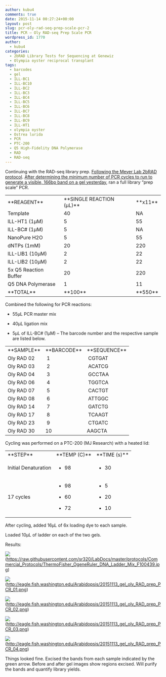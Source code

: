 ```yaml
---
author: kubu4
comments: true
date: 2015-11-14 00:27:24+00:00
layout: post
slug: pcr-oly-rad-seq-prep-scale-pcr-2
title: PCR – Oly RAD-seq Prep Scale PCR
wordpress_id: 1770
author:
  - kubu4
categories:
  - 2bRAD Library Tests for Sequencing at Genewiz
  - Olympia oyster reciprocal transplant
tags:
  - barcodes
  - gel
  - ILL-BC1
  - ILL-BC10
  - ILL-BC2
  - ILL-BC3
  - ILL-BC4
  - ILL-BC5
  - ILL-BC6
  - ILL-BC7
  - ILL-BC8
  - ILL-BC9
  - ILL-HT1
  - olympia oyster
  - Ostrea lurida
  - PCR
  - PTC-200
  - Q5 High-Fidelity DNA Polymerase
  - RAD
  - RAD-seq
---
```


Continuing with the RAD-seq library prep. [Following the Meyer Lab 2bRAD protocol](https://github.com/sr320/LabDocs/blob/master/protocols/External_Protocols/2bRAD_11Aug2015.pdf).
[After determining the minimum number of PCR cycles to run to generate a visible, 166bp band on a gel yesterday](https://robertslab.github.io/sams-notebook/2015/11/12/pcr-oly-rad-seq-test-scale-pcr-4.html), ran a full library “prep scale” PCR.



<table >
<tbody >
<tr >

<td >**REAGENT**
</td>

<td >**SINGLE REACTION (μL)**
</td>

<td >**x11**
</td>
</tr>
<tr >

<td >Template
</td>

<td >40
</td>

<td >NA
</td>
</tr>
<tr >

<td >ILL-HT1 (1μM)
</td>

<td >5
</td>

<td >55
</td>
</tr>
<tr >

<td >ILL-BC# (1μM)
</td>

<td >5
</td>

<td >NA
</td>
</tr>
<tr >

<td >NanoPure H2O
</td>

<td >5
</td>

<td >55
</td>
</tr>
<tr >

<td >dNTPs (1mM)
</td>

<td >20
</td>

<td >220
</td>
</tr>
<tr >

<td >ILL-LIB1 (10μM)
</td>

<td >2
</td>

<td >22
</td>
</tr>
<tr >

<td >ILL-LIB2 (10μM)
</td>

<td >2
</td>

<td >22
</td>
</tr>
<tr >

<td >5x Q5 Reaction Buffer
</td>

<td >20
</td>

<td >220
</td>
</tr>
<tr >

<td >Q5 DNA Polymerase
</td>

<td >1
</td>

<td >11
</td>
</tr>
<tr >

<td >**TOTAL**
</td>

<td >**100**
</td>

<td >**550**
</td>
</tr>
</tbody>
</table>



Combined the following for PCR reactions:




    
  * 55μL PCR master mix

    
  * 40μL ligation mix

    
  * 5μL of ILL-BC# (1μM) – The barcode number and the respective sample are listed below.





<table >
<tbody >
<tr >

<td >**SAMPLE**
</td>

<td >**BARCODE**
</td>

<td >**SEQUENCE**
</td>
</tr>
<tr >

<td >Oly RAD 02
</td>

<td > 1
</td>

<td > CGTGAT
</td>
</tr>
<tr >

<td >Oly RAD 03
</td>

<td > 2
</td>

<td > ACATCG
</td>
</tr>
<tr >

<td >Oly RAD 04
</td>

<td > 3
</td>

<td > GCCTAA
</td>
</tr>
<tr >

<td >Oly RAD 06
</td>

<td > 4
</td>

<td > TGGTCA
</td>
</tr>
<tr >

<td >Oly RAD 07
</td>

<td > 5
</td>

<td > CACTGT
</td>
</tr>
<tr >

<td >Oly RAD 08
</td>

<td > 6
</td>

<td > ATTGGC
</td>
</tr>
<tr >

<td >Oly RAD 14
</td>

<td > 7
</td>

<td > GATCTG
</td>
</tr>
<tr >

<td >Oly RAD 17
</td>

<td > 8
</td>

<td > TCAAGT
</td>
</tr>
<tr >

<td >Oly RAD 23
</td>

<td > 9
</td>

<td > CTGATC
</td>
</tr>
<tr >

<td >Oly RAD 30
</td>

<td >10
</td>

<td >AAGCTA
</td>
</tr>
</tbody>
</table>



Cycling was performed on a PTC-200 (MJ Research) with a heated lid:

<table >
<tbody >
<tr >

<td >**STEP**
</td>

<td >**TEMP (C)**
</td>

<td >**TIME (s)**
</td>
</tr>
<tr >

<td >Initial Denaturation
</td>

<td >



    
  * 98



</td>

<td >



    
  * 30



</td>
</tr>
<tr >

<td >17 cycles
</td>

<td >



    
  * 98

    
  * 60

    
  * 72



</td>

<td >



    
  * 5

    
  * 20

    
  * 10



</td>
</tr>
</tbody>
</table>



After cycling, added 16μL of 6x loading dye to each sample.

Loaded 10μL of ladder on each of the two gels.

Results:

![](https://raw.githubusercontent.com/sr320/LabDocs/master/protocols/Commercial_Protocols/ThermoFisher_OgeneRuler_DNA_Ladder_Mix_F100439.jpg)(https://raw.githubusercontent.com/sr320/LabDocs/master/protocols/Commercial_Protocols/ThermoFisher_OgeneRuler_DNA_Ladder_Mix_F100439.jpg)

![](https://eagle.fish.washington.edu/Arabidopsis/20151113_gel_oly_RAD_prep_PCR_01.png)(http://eagle.fish.washington.edu/Arabidopsis/20151113_gel_oly_RAD_prep_PCR_01.png)

![](https://eagle.fish.washington.edu/Arabidopsis/20151113_gel_oly_RAD_prep_PCR_02.png)(http://eagle.fish.washington.edu/Arabidopsis/20151113_gel_oly_RAD_prep_PCR_02.png)

![](https://eagle.fish.washington.edu/Arabidopsis/20151113_gel_oly_RAD_prep_PCR_03.png)(http://eagle.fish.washington.edu/Arabidopsis/20151113_gel_oly_RAD_prep_PCR_03.png)

![](https://eagle.fish.washington.edu/Arabidopsis/20151113_gel_oly_RAD_prep_PCR_04.png)(http://eagle.fish.washington.edu/Arabidopsis/20151113_gel_oly_RAD_prep_PCR_04.png)



Things looked fine. Excised the bands from each sample indicated by the green arrow. Before and after gel images show regions excised. Will purify the bands and quantify library yields.
